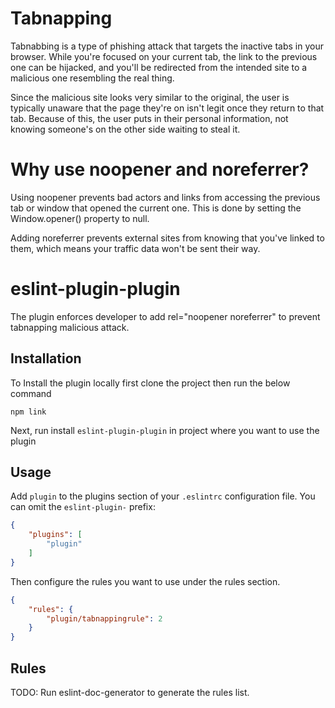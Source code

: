 # Tabnapping
Tabnabbing is a type of phishing attack that targets the inactive tabs in your browser. While you're focused on your current tab, the link to the previous one can be hijacked, and you'll be redirected from the intended site to a malicious one resembling the real thing.

Since the malicious site looks very similar to the original, the user is typically unaware that the page they're on isn't legit once they return to that tab. Because of this, the user puts in their personal information, not knowing someone's on the other side waiting to steal it.

# Why use noopener and noreferrer?
Using noopener prevents bad actors and links from accessing the previous tab or window that opened the current one. This is done by setting the Window.opener() property to null.

Adding  noreferrer prevents external sites from knowing that you've linked to them, which means your traffic data won't be sent their way.

# eslint-plugin-plugin

The plugin enforces developer to add rel="noopener noreferrer" to prevent tabnapping malicious attack.

## Installation

To Install the plugin locally first clone the project then run the below command

```
npm link
```

Next, run install `eslint-plugin-plugin` in project where you want to use the plugin


## Usage

Add `plugin` to the plugins section of your `.eslintrc` configuration file. You can omit the `eslint-plugin-` prefix:

```json
{
    "plugins": [
        "plugin"
    ]
}
```


Then configure the rules you want to use under the rules section.

```json
{
    "rules": {
        "plugin/tabnappingrule": 2
    }
}
```

## Rules

<!-- begin auto-generated rules list -->
TODO: Run eslint-doc-generator to generate the rules list.
<!-- end auto-generated rules list -->


